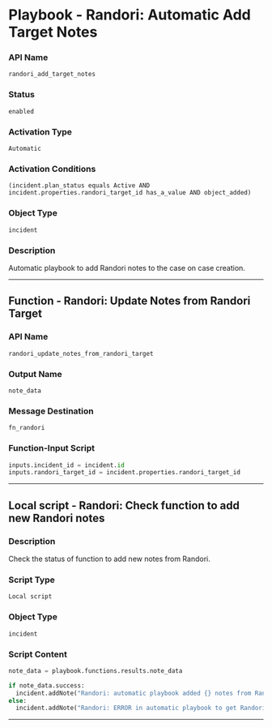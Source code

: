 <!--
    DO NOT MANUALLY EDIT THIS FILE
    THIS FILE IS AUTOMATICALLY GENERATED WITH resilient-sdk codegen
    Generated with resilient-sdk v51.0.2.2.1096
-->

# Playbook - Randori: Automatic Add Target Notes

### API Name
`randori_add_target_notes`

### Status
`enabled`

### Activation Type
`Automatic`

### Activation Conditions
`(incident.plan_status equals Active AND incident.properties.randori_target_id has_a_value AND object_added)`

### Object Type
`incident`

### Description
Automatic playbook to add Randori notes to the case on case creation.


---
## Function - Randori: Update Notes from Randori Target

### API Name
`randori_update_notes_from_randori_target`

### Output Name
`note_data`

### Message Destination
`fn_randori`

### Function-Input Script
```python
inputs.incident_id = incident.id
inputs.randori_target_id = incident.properties.randori_target_id
```

---

## Local script - Randori: Check function to add new Randori notes

### Description
Check the status of function to add new notes from Randori.

### Script Type
`Local script`

### Object Type
`incident`

### Script Content
```python
note_data = playbook.functions.results.note_data

if note_data.success:
  incident.addNote("Randori: automatic playbook added {} notes from Randori".format(note_data.content.count))
else:
  incident.addNote("Randori: ERROR in automatic playbook to get Randori notes - function not succcessful.")
```

---

